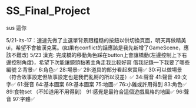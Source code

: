 # SS_Final_Project
sus 這你

5/21-its-17：速速先做了主選單背景跟粗糙的按鈕以供切換頁面，明天再做精美ui，希望不會被漢克罵。(如果有conflict的話應該是我先新增了GameScene，應該不難改)
5/23 漢克: 完成橋的移動角色踩在button上會讓橋動(左邊控制上下右邊控制角度)，希望下次能讓鏡頭黏著主角走我比較好寫
借我記錄一下我要了哪些
編號
2:背景✅
6:角色✅
28:場景✅
29:道具的部分看起來實用✅
30:可以做場景（符合故事設定但故事設定也是我們亂掰的所以沒差）✅
34:聲音
41:聲音
49:文字✅
61:聲音
64:基本圖案
69:基本圖案
75:地圖✅
76:小雞或許用得到
83:角色✅
89:食物set （不知道用不用得到）
91:感覺是最符合這個遊戲風格的地圖✅
96:聲音
97:字體✅
